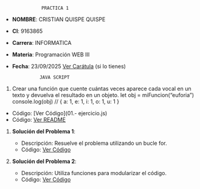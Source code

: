                   PRACTICA 1
- **NOMBRE**: CRISTIAN QUISPE QUISPE
- **CI**: 9163865
- **Carrera**: INFORMATICA
- **Materia**: Programación WEB III
- **Fecha**: 23/09/2025
[Ver Carátula](caratula.pdf) (si lo tienes)

                JAVA SCRIPT
1. Crear una función que cuente cuántas veces aparece cada vocal en un texto y devuelva el
resultado en un objeto.
let obj = miFuncion(“euforia”)
console.log(obj) // { a: 1, e: 1, i: 1, o: 1, u: 1 }
- Código: [Ver Código](01.- ejercicio.js)
- Código: [Ver README](README.md)


1. **Solución del Problema 1**:
   - Descripción: Resuelve el problema utilizando un bucle for.
   - Código: [Ver Código](solucion_problema1.js)

2. **Solución del Problema 2**:
   - Descripción: Utiliza funciones para modularizar el código.
   - Código: [Ver Código](solucion_problema2.js)
